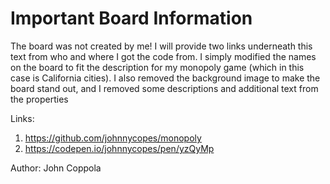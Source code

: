 # Important Board Information

The board was not created by me! I will provide two links underneath this text from who and where I got
the code from. I simply modified the names on the board to fit the description for my monopoly game 
(which in this case is California cities). I also removed the background image to make the board stand
out, and I removed some descriptions and additional text from the properties

Links:
1. https://github.com/johnnycopes/monopoly
2. https://codepen.io/johnnycopes/pen/yzQyMp

Author:
John Coppola

